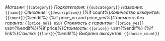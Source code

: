 *Магазин:* `{{category}}`
*Подкатегория:* `{{subcategory}}`
*Название:* `{{name}}`
*Описание:* `{{description}}`
{%if count%}*Количество аккаунтов:* `{{count}}`{%endif%}
{%if price_no and price_yes%}*Стоимость без гаранта:* `{{price_no}} USDT`
*Стоимость с гарантом:* `{{price_yes}} USDT`{%endif%}{%if price%}*Стоимость:* `{{price}} USDT`{%endif%}
{%if link%}*Ссылка:* `{{link}}`{%endif%}
*Выбрано аккаунтов:* `{{choice_count}}`